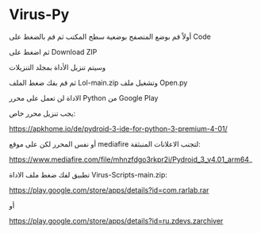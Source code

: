 # Virus-Py 
أولاً قم بوضع المتصفح بوضعية سطح المكتب ثم قم بالضغط على Code 

ثم اضغط على Download ZIP 

وسيتم تنزيل الأداة بمجلد التنزيلات 

ثم قم بفك ضغط الملف Lol-main.zip وتشغيل ملف Open.py

الاداة لن تعمل على محرر Python من Google Play

يجب تنزيل محرر خاص:

https://apkhome.io/de/pydroid-3-ide-for-python-3-premium-4-01/

أو نفس المحرر لكن على موقع mediafire لتجنب الاعلانات المنبثقة:

https://www.mediafire.com/file/mhnzfdgo3rkpr2i/Pydroid_3_v4.01_arm64_

تطبيق لفك ضغط ملف الاداة Virus-Scripts-main.zip:

https://play.google.com/store/apps/details?id=com.rarlab.rar

أو

https://play.google.com/store/apps/details?id=ru.zdevs.zarchiver

